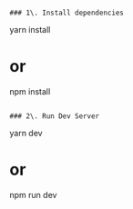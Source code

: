 
```

### 1\. Install dependencies

```
yarn install
# or
npm install
```

### 2\. Run Dev Server

```
yarn dev
# or
npm run dev
```



